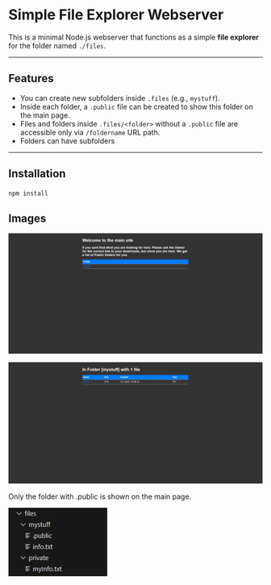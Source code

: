 # Simple File Explorer Webserver

This is a minimal Node.js webserver that functions as a simple **file explorer** for the folder named `./files`.

---

## Features

- You can create new subfolders inside `.files` (e.g., `mystuff`).
- Inside each folder, a `.public` file can be created to show this folder on the main page.
- Files and folders inside `.files/<folder>` without a  `.public` file are accessible only via `/foldername` URL path.
- Folders can have subfolders

---

## Installation

```bash
npm install
```

## Images

![Main](_images/main-site.png)

![Folder](_images/inside-folder.png)

Only the folder with .public is shown on the main page.

![Setup](_images/folder-setup.png)